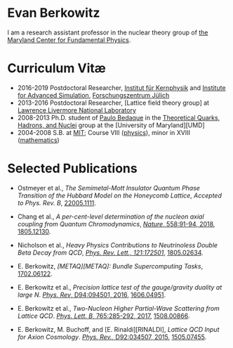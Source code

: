 # Evan Berkowitz

I am a research assistant professor in the nuclear theory group of [the Maryland Center for Fundamental Physics][mcfp].


# Curriculum Vitæ

 - 2016-2019 Postdoctoral Researcher, [Institut für Kernphysik][IKP] and [Institute for Advanced Simulation][IAS], [Forschungszentrum Jülich][FZJ]
 - 2013-2016 Postdoctoral Researcher, [Lattice field theory group] at [Lawrence Livermore National Laboratory][LLNL]
 - 2008-2013 Ph.D. student of [Paulo Bedaque][PAULO] in the [Theoretical Quarks, Hadrons, and Nuclei][TQHN] group at the [University of Maryland][UMD]
 - 2004-2008 S.B. at [MIT][MIT]; Course VIII ([physics][VIII]), minor in XVIII ([mathematics][XVIII])

# Selected Publications

 - Ostmeyer et al., *The Semimetal-Mott Insulator Quantum Phase Transition of the Hubbard Model on the Honeycomb Lattice*, *Accepted to Phys. Rev. B*, [22005.1111](https://arxiv.org/abs/22005.1111).

 - Chang et al., *A per-cent-level determination of the nucleon axial coupling from Quantum Chromodynamics*, [*Nature*, 558:91-94, 2018](https://doi.org/10.1038/s41586-018-0161-8), [1805.12130](https://arxiv.org/abs/1805.12130).

 - Nicholson et al., *Heavy Physics Contributions to Neutrinoless Double Beta Decay from QCD*, [*Phys. Rev. Lett., 121:172501*](https://doi.org/10.1103/PhysRevLett.121.172501), [1805.02634](https://arxiv.org/abs/1805.02634).

- E. Berkowitz, *[METAQ][METAQ]: Bundle Supercomputing Tasks*, [1702.06122](https://arxiv.org/abs/1702.06122).

 - E. Berkowitz et al., *Precision lattice test of the gauge/gravity duality at large N*.  [*Phys. Rev*, D94:094501, 2016](http://link.aps.org/doi/10.1103/PhysRevD.94.094501), [1606.04951](https://arxiv.org/abs/1606.04951).

 - E. Berkowitz et al., *Two-Nucleon Higher Partial-Wave Scattering from Lattice QCD*.  [*Phys. Lett. B*, 765:285-292, 2017](https://doi.org/10.1016/j.physletb.2016.12.024), [1508.00866](http://arxiv.org/abs/1508.00886).

 - E. Berkowitz, M. Buchoff, and [E. Rinaldi][RINALDI], *Lattice QCD Input for Axion Cosmology*.  [*Phys. Rev.*, D92:034507, 2015](http://dx.doi.org/10.1103/PhysRevD.92.034507), [1505.07455](http://arxiv.org/abs/1505.07455).

[MCFP]:     https://mcfp.physics.umd.edu/
[IKP]:      http://www.fz-juelich.de/ikp/EN/Home/home_node.html
[IAS]:      http://www.fz-juelich.de/portal/EN/AboutUs/organizational_structure/Institutes/InstituteAdvancedSimulation/_node.html
[FZJ]:      http://www.fz-juelich.de/portal/EN/Home/home_node.html
[lattice]:  https://lattice.llnl.gov/
[LLNL]:     https://www.llnl.gov/
[PAULO]:    https://umdphysics.umd.edu/people/faculty/current/item/41-bedaque.html#biography
[TQHN]:     http://www.physics.umd.edu/tqhn/
[MIT]:      http://web.mit.edu/
[VIII]:     http://physics.mit.edu/
[XVIII]:    https://math.mit.edu/

